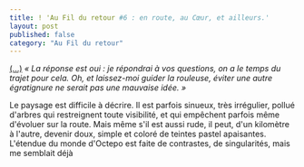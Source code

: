 ```yaml
---
title: ! 'Au Fil du retour #6 : en route, au Cœur, et ailleurs.'
layout: post
published: false
category: "Au Fil du retour"
---
```

[(...)](/2013/12/09/au-fil-du-retour-number-5.html) *« La réponse est oui : je répondrai à vos questions, on a le temps du trajet pour cela. Oh, et laissez-moi guider la rouleuse, éviter une autre égratignure ne serait pas une mauvaise idée. »*

Le paysage est difficile à décrire. Il est parfois sinueux, très irrégulier, pollué d'arbres qui restreignent toute visibilité, et qui empêchent parfois même d'évoluer sur la route. Mais même s'il est aussi rude, il peut, d'un kilomètre à l'autre, devenir doux, simple et coloré de teintes pastel apaisantes.  
L'étendue du monde d'Octepo est faite de contrastes, de singularités, mais me semblait déjà 